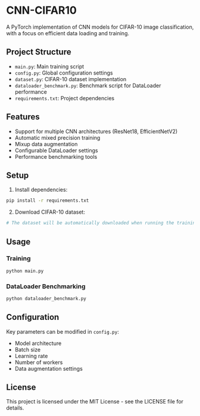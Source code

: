 # CNN-CIFAR10

A PyTorch implementation of CNN models for CIFAR-10 image classification, with a focus on efficient data loading and training.

## Project Structure

- `main.py`: Main training script
- `config.py`: Global configuration settings
- `dataset.py`: CIFAR-10 dataset implementation
- `dataloader_benchmark.py`: Benchmark script for DataLoader performance
- `requirements.txt`: Project dependencies

## Features

- Support for multiple CNN architectures (ResNet18, EfficientNetV2)
- Automatic mixed precision training
- Mixup data augmentation
- Configurable DataLoader settings
- Performance benchmarking tools

## Setup

1. Install dependencies:
```bash
pip install -r requirements.txt
```

2. Download CIFAR-10 dataset:
```bash
# The dataset will be automatically downloaded when running the training script
```

## Usage

### Training

```bash
python main.py
```

### DataLoader Benchmarking

```bash
python dataloader_benchmark.py
```

## Configuration

Key parameters can be modified in `config.py`:
- Model architecture
- Batch size
- Learning rate
- Number of workers
- Data augmentation settings

## License

This project is licensed under the MIT License - see the LICENSE file for details.
